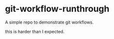# git-workflow-runthrough
A simple repo to demonstrate git workflows.


this is harder than I expected.